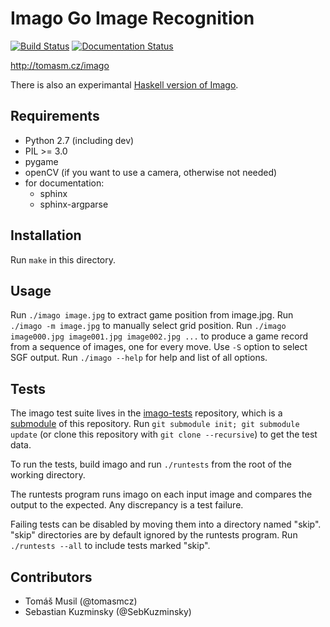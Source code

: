# Imago Go Image Recognition

[![Build Status](https://travis-ci.org/tomasmcz/imago.svg?branch=master)](https://travis-ci.org/tomasmcz/imago)
[![Documentation Status](https://readthedocs.org/projects/imago/badge/?version=latest)](http://imago.readthedocs.io/en/latest/?badge=latest)

http://tomasm.cz/imago

There is also an experimantal [Haskell version of Imago](https://github.com/tomasmcz/imago-hs).

## Requirements

- Python 2.7 (including dev)
- PIL >= 3.0
- pygame
- openCV (if you want to use a camera, otherwise not needed)
- for documentation:
    - sphinx
    - sphinx-argparse

## Installation

Run `make` in this directory.

## Usage

Run `./imago image.jpg` to extract game position from image.jpg.
Run `./imago -m image.jpg` to manually select grid position.
Run `./imago image000.jpg image001.jpg image002.jpg ...` to produce a game record from a sequence of images, one for every move. Use `-S` option to select SGF output. 
Run `./imago --help` for help and list of all options.

## Tests

The imago test suite lives in the
[imago-tests](https://github.com/tomasmcz/imago-tests) repository, which is a 
[submodule](https://git-scm.com/book/en/v2/Git-Tools-Submodules) of this repository.
Run `git submodule init; git submodule update` (or clone this repository with
`git clone --recursive`) to get the test data. 

To run the tests, build imago and run `./runtests` from the root of the
working directory.

The runtests program runs imago on each input image and compares the
output to the expected.  Any discrepancy is a test failure.

Failing tests can be disabled by moving them into a directory named
"skip".  "skip" directories are by default ignored by the runtests
program.  Run `./runtests --all` to include tests marked "skip".

## Contributors

- Tomáš Musil (@tomasmcz)
- Sebastian Kuzminsky (@SebKuzminsky)
